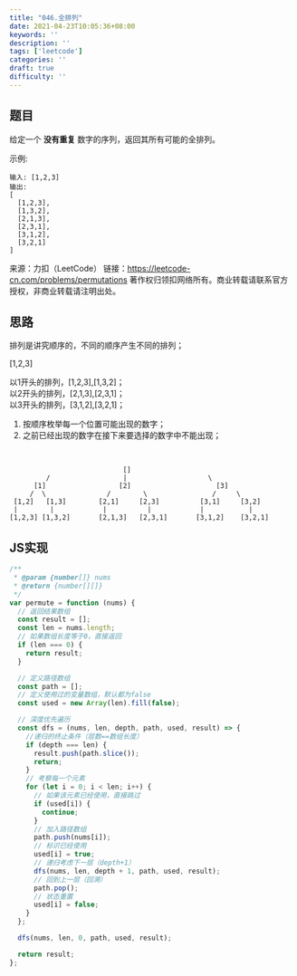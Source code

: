 ```yaml
---
title: "046.全排列"
date: 2021-04-23T10:05:36+08:00
keywords: ''
description: ''
tags: ['leetcode']
categories: ''
draft: true
difficulty: ''
---
```


## 题目

给定一个 **没有重复** 数字的序列，返回其所有可能的全排列。

示例:
```
输入: [1,2,3]
输出:
[
  [1,2,3],
  [1,3,2],
  [2,1,3],
  [2,3,1],
  [3,1,2],
  [3,2,1]
]
```

来源：力扣（LeetCode）
链接：https://leetcode-cn.com/problems/permutations
著作权归领扣网络所有。商业转载请联系官方授权，非商业转载请注明出处。


## 思路

排列是讲究顺序的，不同的顺序产生不同的排列；

[1,2,3]  

以1开头的排列，[1,2,3],[1,3,2]；   
以2开头的排列，[2,1,3],[2,3,1]；   
以3开头的排列，[3,1,2],[3,2,1]；   

1. 按顺序枚举每一个位置可能出现的数字；
2. 之前已经出现的数字在接下来要选择的数字中不能出现；

&nbsp;
```
                            []
         /                  |                    \
      [1]                  [2]                     [3]
     /  \               /        \                /     \ 
 [1,2]   [1,3]        [2,1]     [2,3]          [3,1]     [3,2]
 |        |            |          |            |           |
[1,2,3] [1,3,2]       [2,1,3]   [2,3,1]       [3,1,2]    [3,2,1]
```

## JS实现

```javascript
/**
 * @param {number[]} nums
 * @return {number[][]}
 */
var permute = function (nums) {
  // 返回结果数组
  const result = [];
  const len = nums.length;
  // 如果数组长度等于0，直接返回
  if (len === 0) {
    return result;
  }

  // 定义路径数组
  const path = [];
  // 定义使用过的变量数组，默认都为false
  const used = new Array(len).fill(false);

  // 深度优先遍历
  const dfs = (nums, len, depth, path, used, result) => {
    //递归的终止条件（层数==数组长度）
    if (depth === len) {
      result.push(path.slice());
      return;
    }
    // 考察每一个元素
    for (let i = 0; i < len; i++) {
      // 如果该元素已经使用，直接跳过
      if (used[i]) {
        continue;
      }
      // 加入路径数组
      path.push(nums[i]);
      // 标识已经使用
      used[i] = true;
      // 递归考虑下一层（depth+1）
      dfs(nums, len, depth + 1, path, used, result);
      // 回到上一层（回溯）
      path.pop();
      // 状态重置
      used[i] = false;
    }
  };

  dfs(nums, len, 0, path, used, result);

  return result;
};
```
